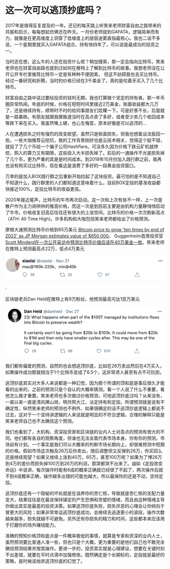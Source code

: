 # 这一次可以逃顶抄底吗？

2017年是值得反复提及的一年。还记的每天路上听笑来老师财富自由之路带来的共振和启示，每每想起仿佛还在昨天。一月份老师提到GAFATA，逻辑简单而有力，就像是在更高维度上洞穿了低维度上的层层迷雾直指最核心。我也二话不多说，一个星期里就买入GAFATA组合，持有快四年了，可以说是最成功的投资之一。

当时还在想，这么牛的人还在投资什么呢？稍加搜索，那一定会指向比特币。笑来老师也在财富自由路也提到过如何在推特上了解到比特币的故事。我想老师没在公开公开专栏里推荐比特币一定是有种种不便因素， 但这不妨碍我也去买比特币。经过一番研究和折腾，当时的价格已经在3千美金了，真的是咬着牙买入了几个比特币。

财富自由之路中说过要给投资的钱判无期，我也打算做个坚定的持有者。那一年币圈异常热闹。年底的时候，价格在短短时间里接近2万美金，账面收益都大几万了，还是继续持有，顺带时不时的给同事朋友们炫耀一下。可是好景不长，后面就是一路暴跌。有朋友就跟我揶揄道当时在高点卖了多好，或者至少卖几个收回成本等跌下来在买入。我虽然嘴上硬，也心生悔意，原本好像是可以逃顶的...

人在遭遇损失之时有强烈的改变欲望。虽然只是账面损失，但我也想着设法扳回一些。一些大咖推荐云挖坑，我的工作背景刚好也是云技术相关，觉得这个挺不错，就投了了几个币给一个骗子公司Hashflare。可没多久因为价格下跌云矿机就停挖，购入的算力又有期限，这些投入大半损失掉了。前后的一通操作不光是损失掉了几个币，更为严重的其是是时间成本。到2019年10月份加入践行群之前，我再也没有购买过比特币，现在看这是浪费了多好的一段黄金投资窗口。

万幸的是加入BOX践行群之后重新开始捡起了这块投资。最可怕的是不知道自己不知道什么，践行群里的人们都知道这意味着什么，目前BOX定投的基准收益都快接近100%，定投比特币的收益更高。

2020年接近尾声，比特币的牛市再次启动。这一次和上次有些不一样，上一次是散户作为主力闹哄哄的推高价格，而这一次是到目前主要是由机构力量静悄悄启动了牛市。价格收复旧高后往往还有很大的上涨空间，比特币的价格一次次刷新高点（ATH: All Time High)。许多机构和大咖包括笑来老师都给出了价格预测。

摩根大通预测比特币价格到65万美元 [Bitcoin price to grow 'ten times by end of 2022' as JP Morgan estimates value of $650,000](https://www.express.co.uk/finance/city/1377180/bitcoin-price-latest-tim-draper-jp-morgan-estimate-max-keiser)。 Guggenheim首席投资官[Scott Minderd在一次公开采访中预测比特币价值应该在40万美金一枚](https://markets.businessinsider.com/currencies/news/bitcoin-should-be-worth-400000-guggenheim-scott-minerd-says-2020-12-1029901347)。笑来老师在推特上预测最高点22万，低点4万美元

![image-20201229094229857](images/image-20201229094229857.png)

·

区块链老兵Dan Held在推特上有9万粉丝，他预测最高可达1百万美元

![image-20201229093955823](images/image-20201229093955823.png)

我们都有偏爱的预测，自然的也会想逃顶抄底，比如在26万卖出然后在4万买入，如果操作成功那就相当于1个比特币变成了6.5个，这非常诱人甚至有点不可抗拒。

逃顶抄底其实对大多人来说都是一种幻觉，因为那个所谓的顶和底是事后很久才能看的出来的，之前的预测只是个自认的大概率猜测。看一个人说了什么不重要，看他怎么做才重要。笑来老师也多次做过价格预测，可他逃顶抄底过吗？从来没有，一直以来一直是清风拂山岗，明月照大江，淡定持有和定投。所谓预测就是说有不确定性，纵然笑来老师的预测也不例外，如果很确定的话不逃顶抄底逻辑上都说不过去，这对于一个坚持讲逻辑的人来说就是明显的不符合逻辑，合理的解释只能是笑来老师自己也不太确信这个预测。

我们也看到了，大机构、资深投资家和区块链的业内人士对高点的预测有很大的不同。他们都有各自的观察角度，但谁也无法全面代表市场本身。你有你的预测，市场自有计划。一个事实是我们可以大概率的判断市场长期向上，却很难预测中短期的价格。假如市场这次触及26万后你卖出，随后调整但又反弹到26万，你买回么还是继续观望？如果又继续上涨到40万，65万，甚至100万呢？如果为了博26万到4万的差价而损失掉100万到26万的利润，那哭都哭不出来了。诚如《定投改变命运》中说讲，每次操作时能有6成的概率正确就已经很了不起了，两次操作后就不到4成概率正确，操作越多出错的可能也越大，所以最保险的还是不动，坚持定投。

逃顶抄底还有一个隐秘的坏处就是在滋养你的杏仁核，导致就是杏仁核的支配力量变大，结果往往是在最该保持镇定的产生恐惧和贪婪的情绪，而且由这种情绪主导你做出其实是最差的投资决策。如果逃顶抄底失败，损失厌恶的心理会让你倾向于冒更大的风险；如果非常幸运逃顶抄底成功，会继续去追逐更小的波段，操作次数越来越多，损失就越不可避免。另外还有你损失的精力和时间，这些都本来应该用于打磨你的场外赚钱能力。

准确的预知价格顶和底点是一件概率极低的事情，就算是专家和资深的业内人士，虽然预测要比普通人准一些，但也只是个大概，更为重要的是他们自己也不敢完全确信预测结果并按其操作。更进一步的，投资其实就是心理建设，想要在关键时刻不出差错，就要在平时点滴中加强修炼。既然确定是个长期标的，定投就是最好的策略，是时候该抛弃逃顶抄底的幻觉了。